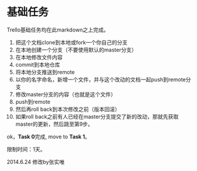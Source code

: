基础任务
===

Trello基础任务均在此markdown之上完成。

1. 把这个文档clone到本地或fork一个你自己的分支
2. 在本地创建一个分支（不要使用默认的master分支）
3. 在本地修改文件内容
4. commit到本地仓库
5. 将本地分支推送到remote
6. 以你的名字命名，新增一个文件，并与这个改动的文档一起push到remote分支
7. 修改master分支的内容（也就是这个文件）
8. push到remote
9. 然后再roll back到本次修改之前（版本回滚）
10. 如果roll back之前有人已经在master分支提交了新的改动，那就先获取master的更新，然后跳至第9步。

ok，**Task 0**完成, move to **Task 1**。

限制时间：1天。

2014.6.24 修改by张实唯